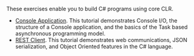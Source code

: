 These exercises enable you to build C# programs using core CLR.
* [Console Application](getting-started-with-csharp/console-teleprompter.md). This tutorial
demonstrates Console I/O, the structure of a Console application, and
the basics of the Task based asynchronous programming model.
* [REST Client](getting-started-with-csharp/console-webapiclient.md). This tutorial
demonstrates web communications, JSON serialization, and Object Oriented
features in the C# language.

